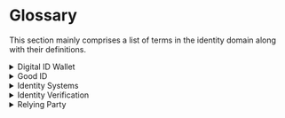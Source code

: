 # Glossary

This section mainly comprises a list of terms in the identity domain along with their definitions.

<details>

<summary>Digital ID Wallet</summary>

A digital ID wallet is a tool that stores and manages personal information and identity credentials securely in a digital format. It helps people keep their information organized and protected. This wallet ensures the safety of personal data and makes it easily accessible when needed.

</details>

<details>

<summary>Good ID</summary>

Good ID refers to a set of principles and practices that encompass secure, inclusive, and privacy-respecting methods for digital identity. It emphasizes the following key attributes:

1. **Secure**: Good ID systems should prioritize security, ensuring that individuals' identities are protected from theft and unauthorized access. This involves robust authentication methods and data encryption.
2. **Inclusive**: Good ID systems should be accessible to all, regardless of socio-economic status, location, or personal circumstances. They should not exclude or discriminate against any group.
3. **Privacy-Respecting**: Good ID systems should respect individuals' privacy by minimizing the collection and use of personal data to only what is necessary and by implementing strong data protection measures.
4. **User-Centric**: Good ID focuses on user control and consent, allowing individuals to manage and control their digital identities.
5. **Interoperable**: It's essential that different ID systems can work together, fostering compatibility and reducing the need for individuals to manage multiple, fragmented identities.
6. **Open Standards**: Open, transparent standards should underpin Good ID systems to ensure they can be independently reviewed and are not controlled by a single entity.
7. **Sustainability**: Good ID systems should be sustainable in the long term, considering the environmental impact, cost, and resource requirements.

These principles are essential for building trustworthy and ethical digital identity systems that benefit both individuals and the organizations and services that rely on them.

</details>

<details>

<summary>Identity Systems</summary>

Identity systems, in the context of digital identity and access management, refer to the infrastructure, processes, and technologies used to manage and verify the identities of individuals or entities in the digital realm. These systems play a crucial role in ensuring secure and controlled access to various online services, platforms, and resources.

</details>

<details>

<summary>Identity Verification</summary>

Identity verification is the important process of ensuring that a person is who they claim to be to avail of various government and private sector services.

This process allows one to confirm one's identity and confirm the validity of details shared on the relying party's online portal.

Let us understand the different models and their pros and cons.

* **Assisted model:** In this model, an assistant lends his system or uses it on behalf of the user. While using this model, it is important not to use a password for user verification.
  * Biometric verification is passwordless, making verification equitable for everyone. Biometric capture is based on [SBI](https://app.gitbook.com/s/-M1R77ZUwR6XwtPjJIVm/biometrics/mosip-device-service-specification). This specification allows a general-purpose biometric device (of course compliant with the specification) to capture anyone's biometrics and verify them. This allows the use of biometrics beyond the personal device.
  * OTP: Passwordless, but will require access to one's phone. Biometrics, in rare cases, can reject a valid user. Our OTP solution bridges the divide in these scenarios.
* **Self-authentication** - In this model, a user can verify themselves. This is a well-known model and has been in use over the internet.
  * QR Code - By using a selfie image in a smartphone, one can authenticate locally on their phone and use the enrolled private key to release an authentication token. This mode allows the usage of a personal smartphone as an authenticator.

</details>

<details>

<summary>Relying Party</summary>

A relying party is a service provider that depends on an identity provider for authentication and identity verification, enabling users to access their services securely and conveniently.&#x20;

They are typically online services, websites, or applications that need to verify the identity of users for access control, personalization, or other purposes.&#x20;

The identity provider, often utilizing protocols like [OpenID Connect](https://openid.net/connect/), provides authentication and identity information to the relying party, allowing users to access the service without having to create a new account or authenticate separately for each relying party.

</details>
